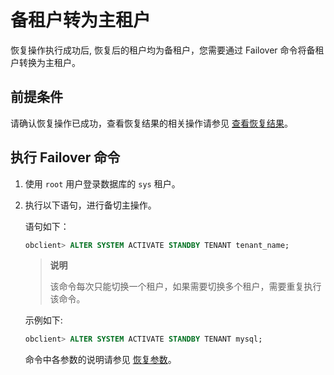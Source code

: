 # 备租户转为主租户

恢复操作执行成功后, 恢复后的租户均为备租户，您需要通过 Failover 命令将备租户转换为主租户。

## 前提条件

请确认恢复操作已成功，查看恢复结果的相关操作请参见 [查看恢复结果](../600.restore-data/500.view-the-restore-history.md)。

## 执行 Failover 命令

1. 使用 `root` 用户登录数据库的 `sys` 租户。

2. 执行以下语句，进行备切主操作。

   语句如下：

   ```sql
   obclient> ALTER SYSTEM ACTIVATE STANDBY TENANT tenant_name;
   ```

   >**说明**
   >
   >该命令每次只能切换一个租户，如果需要切换多个租户，需要重复执行该命令。

   示例如下:

   ```sql
   obclient> ALTER SYSTEM ACTIVATE STANDBY TENANT mysql;
   ```

   命令中各参数的说明请参见 [恢复参数](../600.restore-data/700.parameters-of-the-restore.md)。
